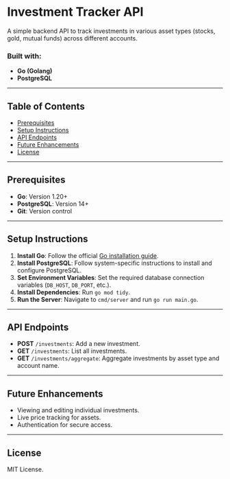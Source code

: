 # Investment Tracker API

A simple backend API to track investments in various asset types (stocks, gold, mutual funds) across different accounts.

### Built with:
- **Go (Golang)**
- **PostgreSQL**

---

## Table of Contents
- [Prerequisites](#prerequisites)
- [Setup Instructions](#setup-instructions)
- [API Endpoints](#api-endpoints)
- [Future Enhancements](#future-enhancements)
- [License](#license)

---

## Prerequisites

- **Go**: Version 1.20+
- **PostgreSQL**: Version 14+
- **Git**: Version control

---

## Setup Instructions

1. **Install Go**: Follow the official [Go installation guide](https://golang.org/doc/install).
2. **Install PostgreSQL**: Follow system-specific instructions to install and configure PostgreSQL.
3. **Set Environment Variables**: Set the required database connection variables (`DB_HOST`, `DB_PORT`, etc.).
4. **Install Dependencies**: Run `go mod tidy`.
5. **Run the Server**: Navigate to `cmd/server` and run `go run main.go`.

---

## API Endpoints

- **POST** `/investments`: Add a new investment.
- **GET** `/investments`: List all investments.
- **GET** `/investments/aggregate`: Aggregate investments by asset type and account name.

---

## Future Enhancements

- Viewing and editing individual investments.
- Live price tracking for assets.
- Authentication for secure access.

---

## License

MIT License.
